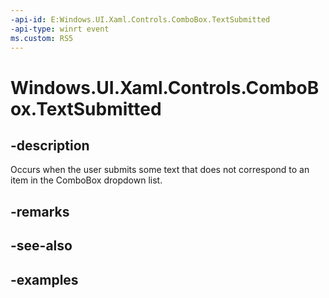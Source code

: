 ```yaml
---
-api-id: E:Windows.UI.Xaml.Controls.ComboBox.TextSubmitted
-api-type: winrt event
ms.custom: RS5
---
```


<!-- Event syntax.
public event TypedEventHandler TextSubmitted<ComboBox, ComboBoxTextSubmittedEventArgs>
-->

# Windows.UI.Xaml.Controls.ComboBox.TextSubmitted

## -description
Occurs when the user submits some text that does not correspond to an item in the ComboBox dropdown list.

## -remarks

## -see-also

## -examples

